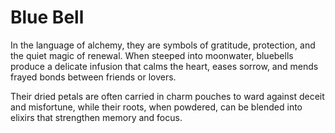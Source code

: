 # Blue Bell

 In the language of alchemy, they are symbols of gratitude, protection, and the quiet magic of renewal. When steeped into moonwater, bluebells produce a delicate infusion that calms the heart, eases sorrow, and mends frayed bonds between friends or lovers.

Their dried petals are often carried in charm pouches to ward against deceit and misfortune, while their roots, when powdered, can be blended into elixirs that strengthen memory and focus. 